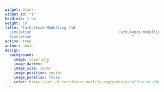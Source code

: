 ```yaml
---
widget: blank
widget_id: "1"
headless: true
weight: 10
title: "Turbulence Modelling and
  Simulation                                        Turbulence Modelling and
  Simulation                                              "
active: true
author: admin
design:
  background:
    image: cover.png
    image_darken: ""
    image_size: cover
    image_position: center
    image_parallax: false
    color: https://art-of-turbulence.netlify.app/admin/#/collections/home
---
```

